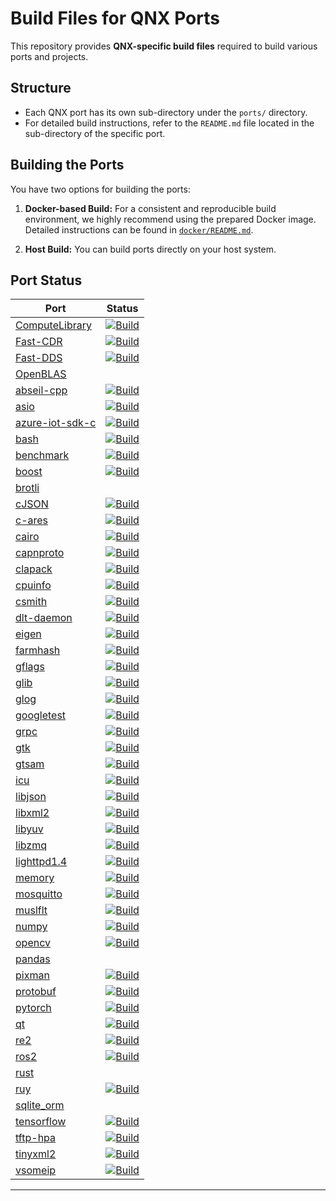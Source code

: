 # Build Files for QNX Ports

This repository provides **QNX-specific build files** required to build various ports and projects.

## Structure

- Each QNX port has its own sub-directory under the `ports/` directory.
- For detailed build instructions, refer to the `README.md` file located in the sub-directory of the specific port.

## Building the Ports

You have two options for building the ports:

1. **Docker-based Build:**
   For a consistent and reproducible build environment, we highly recommend using the prepared Docker image.
   Detailed instructions can be found in [`docker/README.md`](docker/README.md).

2. **Host Build:**
   You can build ports directly on your host system.

## Port Status

| Port | Status |
|----------|--------|
| [ComputeLibrary](https://github.com/qnx-ports/build-files/blob/main/ports/ComputeLibrary/README.md) | [![Build](https://github.com/qnx-ports/build-files/actions/workflows/ComputeLibrary.yml/badge.svg)](https://github.com/qnx-ports/build-files/actions/workflows/ComputeLibrary.yml) |
| [Fast-CDR](https://github.com/qnx-ports/build-files/blob/main/ports/Fast-CDR/README.md) | [![Build](https://github.com/qnx-ports/build-files/actions/workflows/Fast-CDR.yml/badge.svg)](https://github.com/qnx-ports/build-files/actions/workflows/Fast-CDR.yml) |
| [Fast-DDS](https://github.com/qnx-ports/build-files/blob/main/ports/Fast-DDS/README.md) | [![Build](https://github.com/qnx-ports/build-files/actions/workflows/Fast-DDS.yml/badge.svg)](https://github.com/qnx-ports/build-files/actions/workflows/Fast-DDS.yml) |
| [OpenBLAS](https://github.com/qnx-ports/build-files/blob/main/ports/OpenBLAS/README.md) | |
| [abseil-cpp](https://github.com/qnx-ports/build-files/blob/main/ports/abseil-cpp/README.md) | [![Build](https://github.com/qnx-ports/build-files/actions/workflows/abseil-cpp.yml/badge.svg)](https://github.com/qnx-ports/build-files/actions/workflows/abseil-cpp.yml) |
| [asio](https://github.com/qnx-ports/build-files/blob/main/ports/asio/README.md) | [![Build](https://github.com/qnx-ports/build-files/actions/workflows/asio.yml/badge.svg)](https://github.com/qnx-ports/build-files/actions/workflows/asio.yml) |
| [azure-iot-sdk-c](https://github.com/qnx-ports/build-files/blob/main/ports/azure-iot-sdk-c/README.md) | [![Build](https://github.com/qnx-ports/build-files/actions/workflows/azure-iot-sdk-c.yml/badge.svg)](https://github.com/qnx-ports/build-files/actions/workflows/azure-iot-sdk-c.yml) |
| [bash](https://github.com/qnx-ports/build-files/blob/main/ports/bash/README.md) | [![Build](https://github.com/qnx-ports/build-files/actions/workflows/bash.yml/badge.svg)](https://github.com/qnx-ports/build-files/actions/workflows/bash.yml) |
| [benchmark](https://github.com/qnx-ports/build-files/blob/main/ports/benchmark/README.md) | [![Build](https://github.com/qnx-ports/build-files/actions/workflows/benchmark.yml/badge.svg)](https://github.com/qnx-ports/build-files/actions/workflows/benchmark.yml) |
| [boost](https://github.com/qnx-ports/build-files/blob/main/ports/boost/README.md) | [![Build](https://github.com/qnx-ports/build-files/actions/workflows/boost.yml/badge.svg)](https://github.com/qnx-ports/build-files/actions/workflows/boost.yml) |
| [brotli](https://github.com/qnx-ports/build-files/blob/main/ports/brotli/README.md) | |
| [cJSON](https://github.com/qnx-ports/build-files/blob/main/ports/cJSON/README.md) | [![Build](https://github.com/qnx-ports/build-files/actions/workflows/cJSON.yml/badge.svg)](https://github.com/qnx-ports/build-files/actions/workflows/cJSON.yml) |
| [c-ares](https://github.com/qnx-ports/build-files/blob/main/ports/c-ares/README.md) | [![Build](https://github.com/qnx-ports/build-files/actions/workflows/c-ares.yml/badge.svg)](https://github.com/qnx-ports/build-files/actions/workflows/c-ares.yml) |
| [cairo](https://github.com/qnx-ports/build-files/blob/main/ports/cairo/README.md) | [![Build](https://github.com/qnx-ports/build-files/actions/workflows/cairo.yml/badge.svg)](https://github.com/qnx-ports/build-files/actions/workflows/cairo.yml) |
| [capnproto](https://github.com/qnx-ports/build-files/blob/main/ports/capnproto/README.md) | [![Build](https://github.com/qnx-ports/build-files/actions/workflows/capnproto.yml/badge.svg)](https://github.com/qnx-ports/build-files/actions/workflows/capnproto.yml) |
| [clapack](https://github.com/qnx-ports/build-files/blob/main/ports/clapack/README.md) | [![Build](https://github.com/qnx-ports/build-files/actions/workflows/clapack.yml/badge.svg)](https://github.com/qnx-ports/build-files/actions/workflows/clapack.yml) |
| [cpuinfo](https://github.com/qnx-ports/build-files/blob/main/ports/cpuinfo/README.md) | [![Build](https://github.com/qnx-ports/build-files/actions/workflows/cpuinfo.yml/badge.svg)](https://github.com/qnx-ports/build-files/actions/workflows/cpuinfo.yml) |
| [csmith](https://github.com/qnx-ports/build-files/blob/main/ports/csmith/README.md) | [![Build](https://github.com/qnx-ports/build-files/actions/workflows/csmith.yml/badge.svg)](https://github.com/qnx-ports/build-files/actions/workflows/csmith.yml) |
| [dlt-daemon](https://github.com/qnx-ports/build-files/blob/main/ports/dlt-daemon/README.md) | [![Build](https://github.com/qnx-ports/build-files/actions/workflows/dlt-daemon.yml/badge.svg)](https://github.com/qnx-ports/build-files/actions/workflows/dlt-daemon.yml) |
| [eigen](https://github.com/qnx-ports/build-files/blob/main/ports/eigen/README.md) | [![Build](https://github.com/qnx-ports/build-files/actions/workflows/eigen.yml/badge.svg)](https://github.com/qnx-ports/build-files/actions/workflows/eigen.yml) |
| [farmhash](https://github.com/qnx-ports/build-files/blob/main/ports/farmhash/README.md) | [![Build](https://github.com/qnx-ports/build-files/actions/workflows/farmhash.yml/badge.svg)](https://github.com/qnx-ports/build-files/actions/workflows/farmhash.yml) |
| [gflags](https://github.com/qnx-ports/build-files/blob/main/ports/gflags/README.md) | [![Build](https://github.com/qnx-ports/build-files/actions/workflows/gflags.yml/badge.svg)](https://github.com/qnx-ports/build-files/actions/workflows/gflags.yml) |
| [glib](https://github.com/qnx-ports/build-files/blob/main/ports/glib/README.md) | [![Build](https://github.com/qnx-ports/build-files/actions/workflows/glib.yml/badge.svg)](https://github.com/qnx-ports/build-files/actions/workflows/glib.yml) |
| [glog](https://github.com/qnx-ports/build-files/blob/main/ports/glog/README.md) | [![Build](https://github.com/qnx-ports/build-files/actions/workflows/glog.yml/badge.svg)](https://github.com/qnx-ports/build-files/actions/workflows/glog.yml) |
| [googletest](https://github.com/qnx-ports/build-files/blob/main/ports/googletest/README.md) | [![Build](https://github.com/qnx-ports/build-files/actions/workflows/googletest.yml/badge.svg)](https://github.com/qnx-ports/build-files/actions/workflows/googletest.yml) |
| [grpc](https://github.com/qnx-ports/build-files/blob/main/ports/grpc/README.md) | [![Build](https://github.com/qnx-ports/build-files/actions/workflows/grpc.yml/badge.svg)](https://github.com/qnx-ports/build-files/actions/workflows/grpc.yml) |
| [gtk](https://github.com/qnx-ports/build-files/blob/main/ports/gtk/README.md) | [![Build](https://github.com/qnx-ports/build-files/actions/workflows/gtk.yml/badge.svg)](https://github.com/qnx-ports/build-files/actions/workflows/gtk.yml) |
| [gtsam](https://github.com/qnx-ports/build-files/blob/main/ports/gtsam/README.md) | [![Build](https://github.com/qnx-ports/build-files/actions/workflows/gtsam.yml/badge.svg)](https://github.com/qnx-ports/build-files/actions/workflows/gtsam.yml) |
| [icu](https://github.com/qnx-ports/build-files/blob/main/ports/icu/README.md) | [![Build](https://github.com/qnx-ports/build-files/actions/workflows/icu.yml/badge.svg)](https://github.com/qnx-ports/build-files/actions/workflows/icu.yml) |
| [libjson](https://github.com/qnx-ports/build-files/blob/main/ports/libjson/README.md) | [![Build](https://github.com/qnx-ports/build-files/actions/workflows/libjson.yml/badge.svg)](https://github.com/qnx-ports/build-files/actions/workflows/libjson.yml) |
| [libxml2](https://github.com/qnx-ports/build-files/blob/main/ports/libxml2/README.md) | [![Build](https://github.com/qnx-ports/build-files/actions/workflows/libxml2.yml/badge.svg)](https://github.com/qnx-ports/build-files/actions/workflows/libxml2.yml) |
| [libyuv](https://github.com/qnx-ports/build-files/blob/main/ports/libyuv/README.md) | [![Build](https://github.com/qnx-ports/build-files/actions/workflows/libyuv.yml/badge.svg)](https://github.com/qnx-ports/build-files/actions/workflows/libyuv.yml) |
| [libzmq](https://github.com/qnx-ports/build-files/blob/main/ports/libzmq/README.md) | [![Build](https://github.com/qnx-ports/build-files/actions/workflows/libzmq.yml/badge.svg)](https://github.com/qnx-ports/build-files/actions/workflows/libzmq.yml) |
| [lighttpd1.4](https://github.com/qnx-ports/build-files/blob/main/ports/lighttpd1.4/README.md) | [![Build](https://github.com/qnx-ports/build-files/actions/workflows/lighttpd1.4.yml/badge.svg)](https://github.com/qnx-ports/build-files/actions/workflows/lighttpd1.4.yml) |
| [memory](https://github.com/qnx-ports/build-files/blob/main/ports/memory/README.md) | [![Build](https://github.com/qnx-ports/build-files/actions/workflows/memory.yml/badge.svg)](https://github.com/qnx-ports/build-files/actions/workflows/memory.yml) |
| [mosquitto](https://github.com/qnx-ports/build-files/blob/main/ports/mosquitto/README.md) | [![Build](https://github.com/qnx-ports/build-files/actions/workflows/mosquitto.yml/badge.svg)](https://github.com/qnx-ports/build-files/actions/workflows/mosquitto.yml) |
| [muslflt](https://github.com/qnx-ports/build-files/blob/main/ports/muslflt/README.md) | [![Build](https://github.com/qnx-ports/build-files/actions/workflows/muslflt.yml/badge.svg)](https://github.com/qnx-ports/build-files/actions/workflows/muslflt.yml) |
| [numpy](https://github.com/qnx-ports/build-files/blob/main/ports/numpy/README.md) | [![Build](https://github.com/qnx-ports/build-files/actions/workflows/numpy.yml/badge.svg)](https://github.com/qnx-ports/build-files/actions/workflows/numpy.yml) |
| [opencv](https://github.com/qnx-ports/build-files/blob/main/ports/opencv/README.md) | [![Build](https://github.com/qnx-ports/build-files/actions/workflows/opencv.yml/badge.svg)](https://github.com/qnx-ports/build-files/actions/workflows/opencv.yml) |
| [pandas](https://github.com/qnx-ports/build-files/blob/main/ports/pandas/README.md) | |
| [pixman](https://github.com/qnx-ports/build-files/blob/main/ports/pixman/README.md) | [![Build](https://github.com/qnx-ports/build-files/actions/workflows/pixman.yml/badge.svg)](https://github.com/qnx-ports/build-files/actions/workflows/pixman.yml) |
| [protobuf](https://github.com/qnx-ports/build-files/blob/main/ports/protobuf/README.md) | [![Build](https://github.com/qnx-ports/build-files/actions/workflows/protobuf.yml/badge.svg)](https://github.com/qnx-ports/build-files/actions/workflows/protobuf.yml) |
| [pytorch](https://github.com/qnx-ports/build-files/blob/main/ports/pytorch/README.md) | [![Build](https://github.com/qnx-ports/build-files/actions/workflows/pytorch.yml/badge.svg)](https://github.com/qnx-ports/build-files/actions/workflows/pytorch.yml) |
| [qt](https://github.com/qnx-ports/build-files/blob/main/ports/qt/README.md) | [![Build](https://github.com/qnx-ports/build-files/actions/workflows/qt.yml/badge.svg)](https://github.com/qnx-ports/build-files/actions/workflows/qt.yml) |
| [re2](https://github.com/qnx-ports/build-files/blob/main/ports/re2/README.md) | [![Build](https://github.com/qnx-ports/build-files/actions/workflows/re2.yml/badge.svg)](https://github.com/qnx-ports/build-files/actions/workflows/re2.yml) |
| [ros2](https://github.com/qnx-ports/build-files/blob/main/ports/ros2/README.md) | [![Build](https://github.com/qnx-ports/build-files/actions/workflows/ros2.yml/badge.svg)](https://github.com/qnx-ports/build-files/actions/workflows/ros2.yml) |
| [rust](https://github.com/qnx-ports/build-files/blob/main/ports/rust/README.md) | |
| [ruy](https://github.com/qnx-ports/build-files/blob/main/ports/ruy/README.md) | [![Build](https://github.com/qnx-ports/build-files/actions/workflows/ruy.yml/badge.svg)](https://github.com/qnx-ports/build-files/actions/workflows/ruy.yml) |
| [sqlite_orm](https://github.com/qnx-ports/build-files/blob/main/ports/sqlite_orm/README.md) | |
| [tensorflow](https://github.com/qnx-ports/build-files/blob/main/ports/tensorflow/README.md) | [![Build](https://github.com/qnx-ports/build-files/actions/workflows/tensorflow.yml/badge.svg)](https://github.com/qnx-ports/build-files/actions/workflows/tensorflow.yml) |
| [tftp-hpa](https://github.com/qnx-ports/build-files/blob/main/ports/tftp-hpa/README.md) | [![Build](https://github.com/qnx-ports/build-files/actions/workflows/tftp-hpa.yml/badge.svg)](https://github.com/qnx-ports/build-files/actions/workflows/tftp-hpa.yml) |
| [tinyxml2](https://github.com/qnx-ports/build-files/blob/main/ports/tinyxml2/README.md) | [![Build](https://github.com/qnx-ports/build-files/actions/workflows/tinyxml2.yml/badge.svg)](https://github.com/qnx-ports/build-files/actions/workflows/tinyxml2.yml) |
| [vsomeip](https://github.com/qnx-ports/build-files/blob/main/ports/vsomeip/README.md) | [![Build](https://github.com/qnx-ports/build-files/actions/workflows/vsomeip.yml/badge.svg)](https://github.com/qnx-ports/build-files/actions/workflows/vsomeip.yml) |



---
